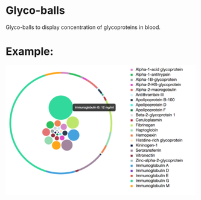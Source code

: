 # Glyco-balls
Glyco-balls to display concentration of glycoproteins in blood.

# Example:
![right-aligned image](demo.png)
